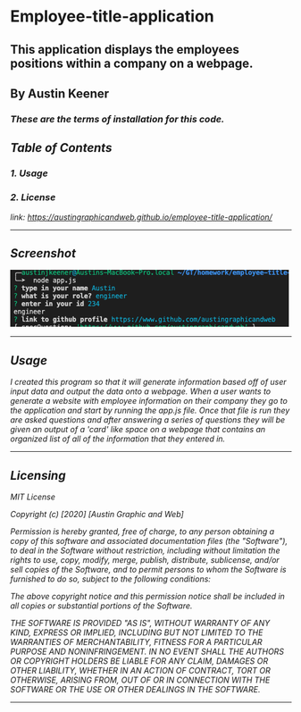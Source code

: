 # Employee-title-application
## This application displays the employees positions within a company on a webpage.
## By Austin Keener <br>
### <i>These are the terms of installation for this code.<i>
## Table of Contents
### 1. Usage <br>
### 2. License<br>

link: https://austingraphicandweb.github.io/employee-title-application/
<hr>

## Screenshot

![screenshot](/develop/screen-shot.png)


<hr>


## Usage
<i>I created this program so that it will generate information based off of user input data and output the data onto a webpage. When a user wants to generate a website with employee information on their company they go to the application and start by running the app.js file. Once that file is run they are asked questions and after answering a series of questions they will be given an output of a 'card' like space on a webpage that contains an organized list of all of the information that they entered in.<i>
<hr>

## Licensing
<i>
MIT License

Copyright (c) [2020] [Austin Graphic and Web]

Permission is hereby granted, free of charge, to any person obtaining a copy
of this software and associated documentation files (the "Software"), to deal
in the Software without restriction, including without limitation the rights
to use, copy, modify, merge, publish, distribute, sublicense, and/or sell
copies of the Software, and to permit persons to whom the Software is
furnished to do so, subject to the following conditions:

The above copyright notice and this permission notice shall be included in all
copies or substantial portions of the Software.

THE SOFTWARE IS PROVIDED "AS IS", WITHOUT WARRANTY OF ANY KIND, EXPRESS OR
IMPLIED, INCLUDING BUT NOT LIMITED TO THE WARRANTIES OF MERCHANTABILITY,
FITNESS FOR A PARTICULAR PURPOSE AND NONINFRINGEMENT. IN NO EVENT SHALL THE
AUTHORS OR COPYRIGHT HOLDERS BE LIABLE FOR ANY CLAIM, DAMAGES OR OTHER
LIABILITY, WHETHER IN AN ACTION OF CONTRACT, TORT OR OTHERWISE, ARISING FROM,
OUT OF OR IN CONNECTION WITH THE SOFTWARE OR THE USE OR OTHER DEALINGS IN THE
SOFTWARE.<i>
<hr>